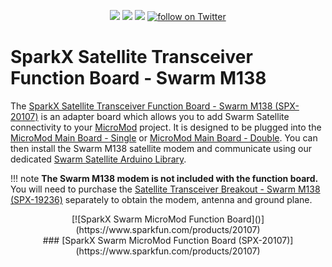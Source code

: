 <p align="center">
  <a href="https://github.com/sparkfunX/Satellite_Transceiver_Function_Board__Swarm_M138/issues" alt="Issues">
    <img src="https://img.shields.io/github/issues/sparkfunX/Satellite_Transceiver_Function_Board__Swarm_M138.svg" /></a>
  <a href="https://github.com/sparkfunX/Satellite_Transceiver_Function_Board__Swarm_M138/actions" alt="Actions">
    <img src="https://github.com/sparkfunX/Satellite_Transceiver_Function_Board__Swarm_M138/actions/workflows/mkdocs.yml/badge.svg" /></a>
  <a href="https://github.com/sparkfunX/Satellite_Transceiver_Function_Board__Swarm_M138/blob/main/LICENSE.md" alt="License">
    <img src="https://img.shields.io/badge/license-CC%20BY--SA%204.0-EF9421.svg" /></a>
  <a href="https://twitter.com/intent/follow?screen_name=sparkfun">
    <img src="https://img.shields.io/twitter/follow/sparkfun.svg?style=social&logo=twitter" alt="follow on Twitter"></a>
</p>

# SparkX Satellite Transceiver Function Board - Swarm M138

The [SparkX Satellite Transceiver Function Board - Swarm M138 (SPX-20107)](https://www.sparkfun.com/products/20107) is an adapter board which allows you to add Swarm Satellite connectivity
to your [MicroMod](https://www.sparkfun.com/micromod) project. It is designed to be plugged into the [MicroMod Main Board - Single](https://www.sparkfun.com/products/18575)
or [MicroMod Main Board - Double](https://www.sparkfun.com/products/18575). You can then install the Swarm M138 satellite modem and communicate using our dedicated 
[Swarm Satellite Arduino Library](https://github.com/sparkfun/SparkFun_Swarm_Satellite_Arduino_Library).

!!! note
    **The Swarm M138 modem is not included with the function board.** You will need to purchase the [Satellite Transceiver Breakout - Swarm M138 (SPX-19236)](https://www.sparkfun.com/products/19236) separately to obtain the modem, antenna and ground plane.

<center>
[![SparkX Swarm MicroMod Function Board]()](https://www.sparkfun.com/products/20107)
<br>
### [SparkX Swarm MicroMod Function Board (SPX-20107)](https://www.sparkfun.com/products/20107)
</center>


